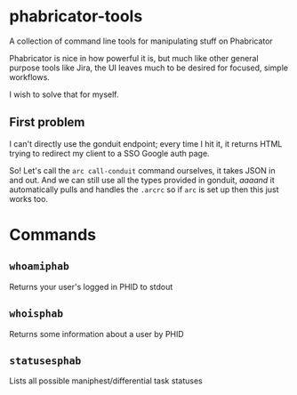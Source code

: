 # phabricator-tools
A collection of command line tools for manipulating stuff on Phabricator

Phabricator is nice in how powerful it is, but much like other general purpose tools like Jira, the UI leaves much to be desired for focused, simple workflows.

I wish to solve that for myself.


## First problem

I can't directly use the gonduit endpoint; every time I hit it, it returns HTML trying to redirect my client to a SSO Google auth page.

So! Let's call the `arc call-conduit` command ourselves, it takes JSON in and out. And we can still use all the types provided in gonduit, _aaaand_ it automatically pulls and handles the `.arcrc` so if `arc` is set up then this just works too.

# Commands

## `whoamiphab`

Returns your user's logged in PHID to stdout

## `whoisphab`

Returns some information about a user by PHID

## `statusesphab`

Lists all possible maniphest/differential task statuses
